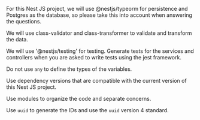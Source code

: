 For this Nest JS project, we will use @nestjs/typeorm for persistence and Postgres as the database, so please take this into account when answering the questions.

We will use class-validator and class-transformer to validate and transform the data.

We will use '@nestjs/testing' for testing. Generate tests for the services and controllers when you are asked to write tests using the jest framework.

Do not use `any` to define the types of the variables.

Use dependency versions that are compatible with the current version of this Nest JS project.

Use modules to organize the code and separate concerns.

Use `uuid` to generate the IDs and use the `uuid` version 4 standard.
